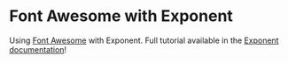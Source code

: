 Font Awesome with Exponent
==========================

Using [Font Awesome](http://fontawesome.io/) with Exponent. Full tutorial
available in the
[Exponent documentation](http://exponent.readthedocs.io/en/latest/tuts/font-awesome.html)!
